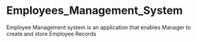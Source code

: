 # Employees_Management_System
Employee Management system is an application that enables Manager to create and store Employee Records
